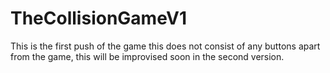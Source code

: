 # TheCollisionGameV1

This is the first push of the game this does not consist of any buttons apart from the game, this will be improvised soon in the second version.